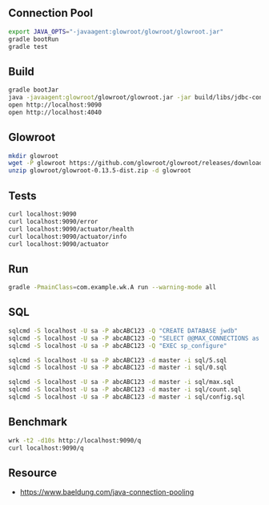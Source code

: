 ## Connection Pool

```bash
export JAVA_OPTS="-javaagent:glowroot/glowroot/glowroot.jar"
gradle bootRun
gradle test
```

## Build

```bash
gradle bootJar
java -javaagent:glowroot/glowroot/glowroot.jar -jar build/libs/jdbc-connection-pool-0.0.1-SNAPSHOT.jar
open http://localhost:9090
open http://localhost:4040
```

## Glowroot

```bash
mkdir glowroot
wget -P glowroot https://github.com/glowroot/glowroot/releases/download/v0.13.5/glowroot-0.13.5-dist.zip
unzip glowroot/glowroot-0.13.5-dist.zip -d glowroot
```

## Tests

```bash
curl localhost:9090
curl localhost:9090/error
curl localhost:9090/actuator/health
curl localhost:9090/actuator/info
curl localhost:9090/actuator
```

## Run

```bash
gradle -PmainClass=com.example.wk.A run --warning-mode all
```

## SQL

```bash
sqlcmd -S localhost -U sa -P abcABC123 -Q "CREATE DATABASE jwdb"
sqlcmd -S localhost -U sa -P abcABC123 -Q "SELECT @@MAX_CONNECTIONS as 'max connection'"
sqlcmd -S localhost -U sa -P abcABC123 -Q "EXEC sp_configure"

sqlcmd -S localhost -U sa -P abcABC123 -d master -i sql/5.sql
sqlcmd -S localhost -U sa -P abcABC123 -d master -i sql/0.sql

sqlcmd -S localhost -U sa -P abcABC123 -d master -i sql/max.sql
sqlcmd -S localhost -U sa -P abcABC123 -d master -i sql/count.sql
sqlcmd -S localhost -U sa -P abcABC123 -d master -i sql/config.sql
```

## Benchmark

```bash
wrk -t2 -d10s http://localhost:9090/q
curl localhost:9090/q
```

## Resource

- https://www.baeldung.com/java-connection-pooling